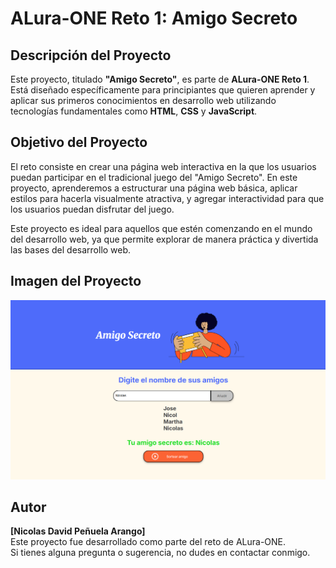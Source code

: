 # ALura-ONE Reto 1: Amigo Secreto

## Descripción del Proyecto
Este proyecto, titulado **"Amigo Secreto"**, es parte de **ALura-ONE Reto 1**. Está diseñado específicamente para principiantes que quieren aprender y aplicar sus primeros conocimientos en desarrollo web utilizando tecnologías fundamentales como **HTML**, **CSS** y **JavaScript**.

## Objetivo del Proyecto
El reto consiste en crear una página web interactiva en la que los usuarios puedan participar en el tradicional juego del "Amigo Secreto". En este proyecto, aprenderemos a estructurar una página web básica, aplicar estilos para hacerla visualmente atractiva, y agregar interactividad para que los usuarios puedan disfrutar del juego.

Este proyecto es ideal para aquellos que estén comenzando en el mundo del desarrollo web, ya que permite explorar de manera práctica y divertida las bases del desarrollo web.

## Imagen del Proyecto

![Amigo Secreto](assets/Captura.png)


## Autor
**[Nicolas David Peñuela Arango]**  
Este proyecto fue desarrollado como parte del reto de ALura-ONE.  
Si tienes alguna pregunta o sugerencia, no dudes en contactar conmigo.